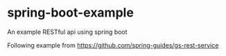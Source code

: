 # spring-boot-example
An example RESTful api using spring boot

Following example from https://github.com/spring-guides/gs-rest-service
